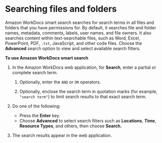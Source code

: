# Searching files and folders<a name="search"></a>

Amazon WorkDocs smart search searches for search terms in all files and folders that you have permissions for\. By default, it searches file and folder names, metadata, comments, labels, user names, and file owners\. It also searches content within text\-searchable files, such as Word, Excel, PowerPoint, PDF, `.txt`, JavaScript, and other code files\. Choose the **Advanced** search option to view and select available search filters\.

**To use Amazon WorkDocs smart search**

1. In the Amazon WorkDocs web application, for **Search**, enter a partial or complete search term\.

   1. Optionally, enter the `AND` or `OR` operators\.

   1. Optionally, enclose the search term in quotation marks \(for example, `"search term"`\) to limit search results to that exact search term\.

1. Do one of the following:
   + Press the **Enter** key\. 
   + Choose **Advanced** to select search filters such as **Locations**, **Time**, **Resource Types**, and others, then choose **Search\.**

1. The search results appear in the web application\.